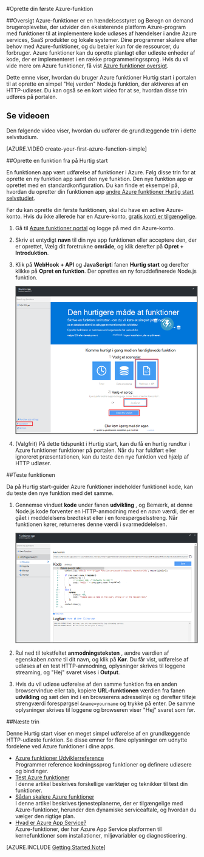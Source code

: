 <properties
   pageTitle="Oprette din første Azure-funktionen | Microsoft Azure"
   description="Oprette din første Azure-funktion, en ikke-serverbaseret programmet i mindre end to minutter."
   services="functions"
   documentationCenter="na"
   authors="ggailey777"
   manager="erikre"
   editor=""
   tags=""
/>

<tags
   ms.service="functions"
   ms.devlang="multiple"
   ms.topic="hero-article"
   ms.tgt_pltfrm="multiple"
   ms.workload="na"
   ms.date="09/08/2016"
   ms.author="glenga"/>

#<a name="create-your-first-azure-function"></a>Oprette din første Azure-funktion

##<a name="overview"></a>Oversigt
Azure-funktioner er en hændelsesstyret og Beregn on demand brugeroplevelse, der udvider den eksisterende platform Azure-program med funktioner til at implementere kode udløses af hændelser i andre Azure services, SaaS produkter og lokale systemer. Dine programmer skalere efter behov med Azure-funktioner, og du betaler kun for de ressourcer, du forbruger. Azure funktioner kan du oprette planlagt eller udløste enheder af kode, der er implementeret i en række programmeringssprog. Hvis du vil vide mere om Azure funktioner, få vist [Azure funktioner oversigt](functions-overview.md).

Dette emne viser, hvordan du bruger Azure funktioner Hurtig start i portalen til at oprette en simpel "Hej verden" Node.js funktion, der aktiveres af en HTTP-udløser. Du kan også se en kort video for at se, hvordan disse trin udføres på portalen.

## <a name="watch-the-video"></a>Se videoen

Den følgende video viser, hvordan du udfører de grundlæggende trin i dette selvstudium. 

[AZURE.VIDEO create-your-first-azure-function-simple]

##<a name="create-a-function-from-the-quickstart"></a>Oprette en funktion fra på Hurtig start

En funktionen app vært udførelse af funktioner i Azure. Følg disse trin for at oprette en ny funktion app samt den nye funktion. Den nye funktion app er oprettet med en standardkonfiguration. Du kan finde et eksempel på, hvordan du opretter din funktionen app [andre Azure funktioner Hurtig start selvstudiet](functions-create-first-azure-function-azure-portal.md).

Før du kan oprette din første funktionen, skal du have en active Azure-konto. Hvis du ikke allerede har en Azure-konto, [gratis konti er tilgængelige](https://azure.microsoft.com/free/).

1. Gå til [Azure funktioner portal](https://functions.azure.com/signin) og logge på med din Azure-konto.

2. Skriv et entydigt **navn** til din nye app funktionen eller acceptere den, der er oprettet, Vælg dit foretrukne **område**, og klik derefter på **Opret + Introduktion**. 

3. Klik på **WebHook + API** og **JavaScript**i fanen **Hurtig start** og derefter klikke på **Opret en funktion**. Der oprettes en ny foruddefinerede Node.js funktion. 

    ![](./media/functions-create-first-azure-function/function-app-quickstart-node-webhook.png)

4. (Valgfrit) På dette tidspunkt i Hurtig start, kan du få en hurtig rundtur i Azure funktioner funktioner på portalen.   Når du har fuldført eller ignoreret præsentationen, kan du teste den nye funktion ved hjælp af HTTP udløser.

##<a name="test-the-function"></a>Teste funktionen

Da på Hurtig start-guider Azure funktioner indeholder funktionel kode, kan du teste den nye funktion med det samme.

1. Gennemse vinduet **kode** under fanen **udvikling** , og Bemærk, at denne Node.js kode forventer en HTTP-anmodning med en *navn* værdi, der er gået i meddelelsens brødtekst eller i en forespørgselsstreng. Når funktionen kører, returneres denne værdi i svarmeddelelsen.

    ![](./media/functions-create-first-azure-function/function-app-develop-tab-testing.png)

2. Rul ned til tekstfeltet **anmodningsteksten** , ændre værdien af egenskaben *name* til dit navn, og klik på **Kør**. Du får vist, udførelse af udløses af en test HTTP-anmodning, oplysninger skrives til loggene streaming, og "Hej" svaret vises i **Output**. 

3. Hvis du vil udløse udførelse af den samme funktion fra en anden browservindue eller tab, kopiere **URL-funktionen** værdien fra fanen **udvikling** og sæt den ind i en browserens adresselinje og derefter tilføje strengværdi forespørgsel `&name=yourname` og trykke på enter. De samme oplysninger skrives til loggene og browseren viser "Hej" svaret som før.

##<a name="next-steps"></a>Næste trin

Denne Hurtig start viser en meget simpel udførelse af en grundlæggende HTTP-udløste funktion. Se disse emner for flere oplysninger om udnytte fordelene ved Azure funktioner i dine apps.

+ [Azure funktioner Udviklerreference](functions-reference.md)  
Programmer reference kodningssprog funktioner og definere udløsere og bindinger.
+ [Test Azure funktioner](functions-test-a-function.md)  
I denne artikel beskrives forskellige værktøjer og teknikker til test din funktioner.
+ [Sådan skalere Azure funktioner](functions-scale.md)  
I denne artikel beskrives tjenesteplanerne, der er tilgængelige med Azure-funktioner, herunder den dynamiske serviceaftale, og hvordan du vælger den rigtige plan. 
+ [Hvad er Azure App Service?](../app-service/app-service-value-prop-what-is.md)  
Azure-funktioner, der har Azure App Service platformen til kernefunktioner som installationer, miljøvariabler og diagnosticering. 

[AZURE.INCLUDE [Getting Started Note](../../includes/functions-get-help.md)]
